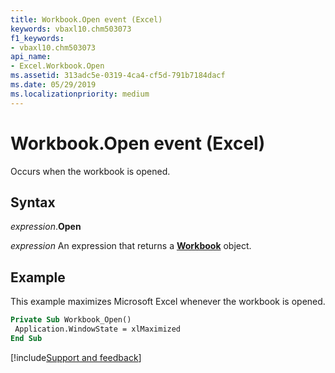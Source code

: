 ```yaml
---
title: Workbook.Open event (Excel)
keywords: vbaxl10.chm503073
f1_keywords:
- vbaxl10.chm503073
api_name:
- Excel.Workbook.Open
ms.assetid: 313adc5e-0319-4ca4-cf5d-791b7184dacf
ms.date: 05/29/2019
ms.localizationpriority: medium
---
```



# Workbook.Open event (Excel)

Occurs when the workbook is opened.


## Syntax

_expression_.**Open**

_expression_ An expression that returns a **[Workbook](Excel.Workbook.md)** object.


## Example

This example maximizes Microsoft Excel whenever the workbook is opened.

```vb
Private Sub Workbook_Open() 
 Application.WindowState = xlMaximized 
End Sub
```



[!include[Support and feedback](~/includes/feedback-boilerplate.md)]

